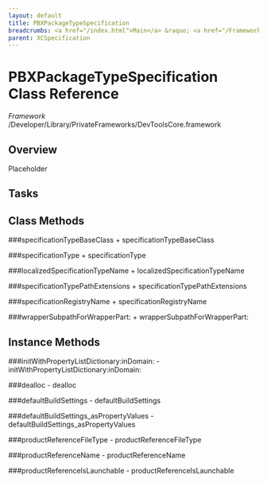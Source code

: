 ```yaml
---
layout: default
title: PBXPackageTypeSpecification
breadcrumbs: <a href="/index.html">Main</a> &raquo; <a href="/Frameworks.html">Framework</a> &raquo; <a href="/Frameworks/DevToolsCore.html">DevToolsCore</a> &raquo; PBXPackageTypeSpecification
parent: XCSpecification 
---
```

# PBXPackageTypeSpecification Class Reference

*Framework* /Developer/Library/PrivateFrameworks/DevToolsCore.framework

## Overview

Placeholder

## Tasks

## Class Methods

<a name="+specificationTypeBaseClass"></a>
###specificationTypeBaseClass
    + specificationTypeBaseClass

<a name="+specificationType"></a>
###specificationType
    + specificationType

<a name="+localizedSpecificationTypeName"></a>
###localizedSpecificationTypeName
    + localizedSpecificationTypeName

<a name="+specificationTypePathExtensions"></a>
###specificationTypePathExtensions
    + specificationTypePathExtensions

<a name="+specificationRegistryName"></a>
###specificationRegistryName
    + specificationRegistryName

<a name="+wrapperSubpathForWrapperPart:"></a>
###wrapperSubpathForWrapperPart:
    + wrapperSubpathForWrapperPart:

## Instance Methods

<a name="-initWithPropertyListDictionary:inDomain:"></a>
###initWithPropertyListDictionary:inDomain:
    - initWithPropertyListDictionary:inDomain:

<a name="-dealloc"></a>
###dealloc
    - dealloc

<a name="-defaultBuildSettings"></a>
###defaultBuildSettings
    - defaultBuildSettings

<a name="-defaultBuildSettings_asPropertyValues"></a>
###defaultBuildSettings_asPropertyValues
    - defaultBuildSettings_asPropertyValues

<a name="-productReferenceFileType"></a>
###productReferenceFileType
    - productReferenceFileType

<a name="-productReferenceName"></a>
###productReferenceName
    - productReferenceName

<a name="-productReferenceIsLaunchable"></a>
###productReferenceIsLaunchable
    - productReferenceIsLaunchable

